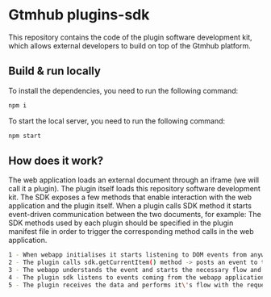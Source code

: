 # Gtmhub plugins-sdk

This repository contains the code of the plugin software development kit, which allows external developers to build on top of the Gtmhub platform.

## Build & run locally

To install the dependencies, you need to run the following command:

```bash
npm i
```

To start the local server, you need to run the following command:

```bash
npm start
```

## How does it work?

The web application loads an external document through an iframe (we will call it a plugin).
The plugin itself loads this repository software development kit.
The SDK exposes a few methods that enable interaction with the web application and the plugin itself.
When a plugin calls SDK method it starts event-driven communication between the two documents, for example:
The SDK methods used by each plugin should be specified in the plugin manifest file in order to trigger the corresponding method calls in the web application.

```bash
1 - When webapp initialises it starts listening to DOM events from anywhere.
2 - The plugin calls sdk.getCurrentItem() method -> posts an event to the web application.
3 - The webapp understands the event and starts the necessary flow and depending on the context of current item it will respond back with an another event either with a goal or a metric.
4 - The plugin sdk listens to events coming from the webapp application and resolves the method sdk.getCurrentItem promise, passing the current item into the .then callback functions
5 - The plugin receives the data and performs it\'s flow with the requested resource.
```
